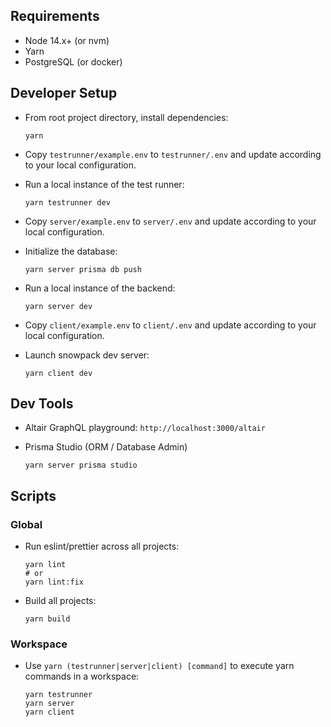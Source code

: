 ## Requirements

- Node 14.x+ (or nvm)
- Yarn
- PostgreSQL (or docker)

## Developer Setup

- From root project directory, install dependencies:

  ```shell
  yarn
  ```

- Copy `testrunner/example.env` to `testrunner/.env` and update according to your local configuration.

- Run a local instance of the test runner:

  ```shell
  yarn testrunner dev
  ```

- Copy `server/example.env` to `server/.env` and update according to your local configuration.

- Initialize the database:

  ```shell
  yarn server prisma db push
  ```

- Run a local instance of the backend:

  ```shell
  yarn server dev
  ```

- Copy `client/example.env` to `client/.env` and update according to your local configuration.

- Launch snowpack dev server:

  ```shell
  yarn client dev
  ```

## Dev Tools

- Altair GraphQL playground: `http://localhost:3000/altair`

- Prisma Studio (ORM / Database Admin)

  ```shell
  yarn server prisma studio
  ```

## Scripts

### Global

- Run eslint/prettier across all projects:

  ```shell
  yarn lint
  # or
  yarn lint:fix
  ```

- Build all projects:

  ```shell
  yarn build
  ```

### Workspace

- Use `yarn (testrunner|server|client) [command]` to execute yarn commands in a workspace:

  ```shell
  yarn testrunner
  yarn server
  yarn client
  ```

